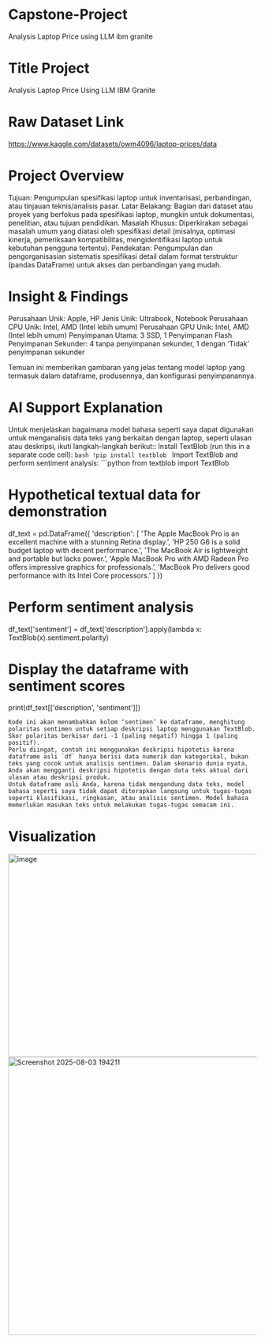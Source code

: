 # Capstone-Project
Analysis Laptop Price using LLM ibm granite

# Title Project
Analysis Laptop Price Using LLM IBM Granite

# Raw Dataset Link
https://www.kaggle.com/datasets/owm4096/laptop-prices/data

# Project Overview
Tujuan: Pengumpulan spesifikasi laptop untuk inventarisasi, perbandingan, atau tinjauan teknis/analisis pasar.
Latar Belakang: Bagian dari dataset atau proyek yang berfokus pada spesifikasi laptop, mungkin untuk dokumentasi, penelitian, atau tujuan pendidikan.
Masalah Khusus: Diperkirakan sebagai masalah umum yang diatasi oleh spesifikasi detail (misalnya, optimasi kinerja, pemeriksaan kompatibilitas, mengidentifikasi laptop untuk kebutuhan pengguna tertentu).
Pendekatan: Pengumpulan dan pengorganisasian sistematis spesifikasi detail dalam format terstruktur (pandas DataFrame) untuk akses dan perbandingan yang mudah.

# Insight & Findings
Perusahaan Unik: Apple, HP 
Jenis Unik: Ultrabook, Notebook 
Perusahaan CPU Unik: Intel, AMD (Intel lebih umum) 
Perusahaan GPU Unik: Intel, AMD (Intel lebih umum) 
Penyimpanan Utama: 3 SSD, 1 Penyimpanan Flash 
Penyimpanan Sekunder: 4 tanpa penyimpanan sekunder, 1 dengan ‘Tidak’ penyimpanan sekunder 

Temuan ini memberikan gambaran yang jelas tentang model laptop yang termasuk dalam dataframe, produsennya, dan konfigurasi penyimpanannya.

# AI Support Explanation
Untuk menjelaskan bagaimana model bahasa seperti saya dapat digunakan untuk menganalisis data teks yang berkaitan dengan laptop, seperti ulasan atau deskripsi, ikuti langkah-langkah berikut:: 
Install TextBlob (run this in a separate code cell): ```bash !pip install textblob ``` 
Import TextBlob and perform sentiment analysis: ```python 
from textblob import TextBlob 
# Hypothetical textual data for demonstration 
df_text = pd.DataFrame({ 
'description': [ 
'The Apple MacBook Pro is an excellent machine with a stunning Retina display.’, 
'HP 250 G6 is a solid budget laptop with decent performance.’, 
'The MacBook Air is lightweight and portable but lacks power.’, 
'Apple MacBook Pro with AMD Radeon Pro offers impressive graphics for professionals.’, 
'MacBook Pro delivers good performance with its Intel Core processors.’ 
] 
}) 
# Perform sentiment analysis 
df_text['sentiment'] = df_text['description'].apply(lambda x: TextBlob(x).sentiment.polarity) 

# Display the dataframe with sentiment scores 
print(df_text[['description', 'sentiment']]) 
``` 
Kode ini akan menambahkan kolom ‘sentimen’ ke dataframe, menghitung polaritas sentimen untuk setiap deskripsi laptop menggunakan TextBlob. Skor polaritas berkisar dari -1 (paling negatif) hingga 1 (paling positif).
Perlu diingat, contoh ini menggunakan deskripsi hipotetis karena dataframe asli `df` hanya berisi data numerik dan kategorikal, bukan teks yang cocok untuk analisis sentimen. Dalam skenario dunia nyata, Anda akan mengganti deskripsi hipotetis dengan data teks aktual dari ulasan atau deskripsi produk.
Untuk dataframe asli Anda, karena tidak mengandung data teks, model bahasa seperti saya tidak dapat diterapkan langsung untuk tugas-tugas seperti klasifikasi, ringkasan, atau analisis sentimen. Model bahasa memerlukan masukan teks untuk melakukan tugas-tugas semacam ini.
```

# Visualization 
<img width="561" height="412" alt="image" src="https://github.com/user-attachments/assets/a73c0dbc-7566-4bda-bd67-7054187ab065" />

<img width="1023" height="564" alt="Screenshot 2025-08-03 194211" src="https://github.com/user-attachments/assets/1697d4e8-0ba3-4b82-a2e5-d66ad72c0677" />



